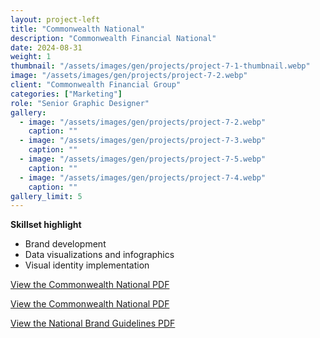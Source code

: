 ```yaml
---
layout: project-left
title: "Commonwealth National"
description: "Commonwealth Financial National"
date: 2024-08-31
weight: 1
thumbnail: "/assets/images/gen/projects/project-7-1-thumbnail.webp"
image: "/assets/images/gen/projects/project-7-2.webp"
client: "Commonwealth Financial Group"
categories: ["Marketing"]
role: "Senior Graphic Designer"
gallery:
  - image: "/assets/images/gen/projects/project-7-2.webp"
    caption: ""
  - image: "/assets/images/gen/projects/project-7-3.webp"
    caption: ""
  - image: "/assets/images/gen/projects/project-7-5.webp"
    caption: ""
  - image: "/assets/images/gen/projects/project-7-4.webp"
    caption: ""
gallery_limit: 5
---
```


<p class="list-heading"><strong>Skillset highlight</strong></p>
<ul class="list">
<li>Brand development</li>
<li>Data visualizations and infographics</li>
<li>Visual identity implementation</li>
</ul>

[View the Commonwealth National PDF](/portfolio/assets/pdf/National_1.pdf)

[View the Commonwealth National PDF](/portfolio/assets/pdf/National_2.pdf)

[View the National Brand Guidelines PDF](/portfolio/assets/pdf/National_Guidelines.pdf)
